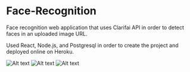 # Face-Recognition
Face recognition web application that uses Clarifai API in order to detect faces in an uploaded image URL.

Used React, Node.js, and Postgresql in order to create the project and deployed online on Heroku.

![Alt text](screenshots/home.png?raw=true "Example of User signed in")
![Alt text](screenshots/register.png?raw=true "Signin")
![Alt text](screenshots/signin.jpg?raw=true "Register")
